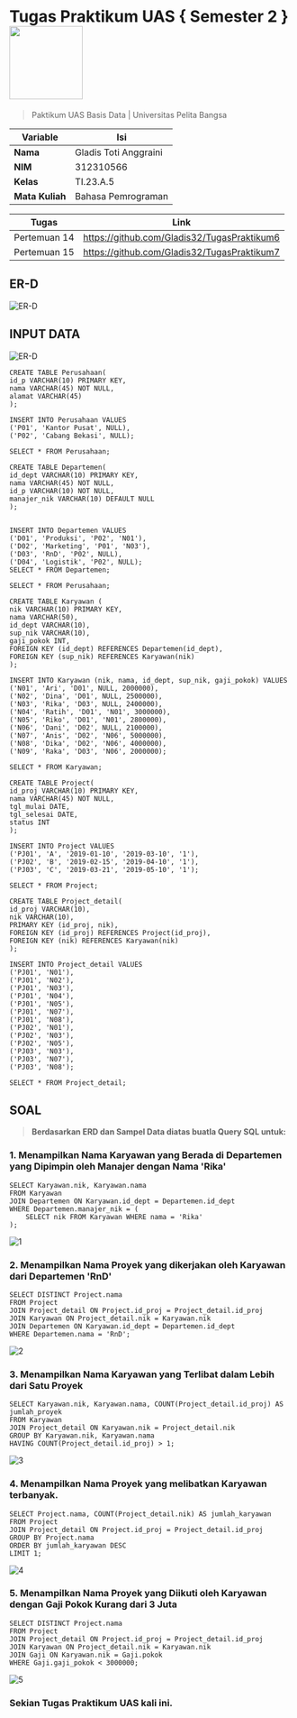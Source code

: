 # Tugas Praktikum UAS { Semester 2 } <img src=https://logos-download.com/wp-content/uploads/2016/05/MySQL_logo_logotype.png width="130px" >
>Paktikum UAS Basis Data | Universitas Pelita Bangsa

| Variable | Isi |
| -------- | --- |
| **Nama** | Gladis Toti Anggraini |
| **NIM** | 312310566 |
| **Kelas** | TI.23.A.5 |
| **Mata Kuliah** | Bahasa Pemrograman |

|**Tugas**|**Link**|
|----|---|
|Pertemuan 14 |https://github.com/Gladis32/TugasPraktikum6|
|Pertemuan 15 |https://github.com/Gladis32/TugasPraktikum7|


## ER-D
![ER-D](https://github.com/Gladis32/PraktikumUAS2/assets/148181064/9088bb33-c47c-46b9-8dd0-a49b496761d8)

## INPUT DATA

![ER-D](https://github.com/Gladis32/PraktikumUAS2/assets/148181064/3dd9bd86-0f69-4b91-952a-d2fed17b3393)

```
CREATE TABLE Perusahaan(
id_p VARCHAR(10) PRIMARY KEY,
nama VARCHAR(45) NOT NULL,
alamat VARCHAR(45)
);

INSERT INTO Perusahaan VALUES
('P01', 'Kantor Pusat', NULL),
('P02', 'Cabang Bekasi', NULL);

SELECT * FROM Perusahaan;

CREATE TABLE Departemen(
id_dept VARCHAR(10) PRIMARY KEY,
nama VARCHAR(45) NOT NULL,
id_p VARCHAR(10) NOT NULL,
manajer_nik VARCHAR(10) DEFAULT NULL
);


INSERT INTO Departemen VALUES
('D01', 'Produksi', 'P02', 'N01'),
('D02', 'Marketing', 'P01', 'N03'),
('D03', 'RnD', 'P02', NULL),
('D04', 'Logistik', 'P02', NULL);
SELECT * FROM Departemen;

SELECT * FROM Perusahaan;

CREATE TABLE Karyawan (
nik VARCHAR(10) PRIMARY KEY,
nama VARCHAR(50),
id_dept VARCHAR(10),
sup_nik VARCHAR(10),
gaji_pokok INT,
FOREIGN KEY (id_dept) REFERENCES Departemen(id_dept),
FOREIGN KEY (sup_nik) REFERENCES Karyawan(nik)
);

INSERT INTO Karyawan (nik, nama, id_dept, sup_nik, gaji_pokok) VALUES
('N01', 'Ari', 'D01', NULL, 2000000),
('N02', 'Dina', 'D01', NULL, 2500000),
('N03', 'Rika', 'D03', NULL, 2400000),
('N04', 'Ratih', 'D01', 'N01', 3000000),
('N05', 'Riko', 'D01', 'N01', 2800000),
('N06', 'Dani', 'D02', NULL, 2100000),
('N07', 'Anis', 'D02', 'N06', 5000000),
('N08', 'Dika', 'D02', 'N06', 4000000),
('N09', 'Raka', 'D03', 'N06', 2000000);

SELECT * FROM Karyawan;

CREATE TABLE Project(
id_proj VARCHAR(10) PRIMARY KEY,
nama VARCHAR(45) NOT NULL,
tgl_mulai DATE,
tgl_selesai DATE,
status INT
);

INSERT INTO Project VALUES
('PJ01', 'A', '2019-01-10', '2019-03-10', '1'),
('PJ02', 'B', '2019-02-15', '2019-04-10', '1'),
('PJ03', 'C', '2019-03-21', '2019-05-10', '1');

SELECT * FROM Project;

CREATE TABLE Project_detail(
id_proj VARCHAR(10),
nik VARCHAR(10),
PRIMARY KEY (id_proj, nik),
FOREIGN KEY (id_proj) REFERENCES Project(id_proj),
FOREIGN KEY (nik) REFERENCES Karyawan(nik)
);

INSERT INTO Project_detail VALUES
('PJ01', 'N01'),
('PJ01', 'N02'),
('PJ01', 'N03'),
('PJ01', 'N04'),
('PJ01', 'N05'),
('PJ01', 'N07'),
('PJ01', 'N08'),
('PJ02', 'N01'),
('PJ02', 'N03'),
('PJ02', 'N05'),
('PJ03', 'N03'),
('PJ03', 'N07'),
('PJ03', 'N08');

SELECT * FROM Project_detail;
```

## SOAL
>**Berdasarkan ERD dan Sampel Data diatas buatla Query SQL untuk:**

### 1. Menampilkan Nama Karyawan yang Berada di Departemen yang Dipimpin oleh Manajer dengan Nama 'Rika'

```
SELECT Karyawan.nik, Karyawan.nama
FROM Karyawan
JOIN Departemen ON Karyawan.id_dept = Departemen.id_dept
WHERE Departemen.manajer_nik = (
    SELECT nik FROM Karyawan WHERE nama = 'Rika'
);
```

![1](https://github.com/Gladis32/PraktikumUAS2/assets/148181064/a2aee758-079f-4bd3-8e1d-2ae55979026f)



### 2. Menampilkan Nama Proyek yang dikerjakan oleh Karyawan dari Departemen 'RnD'

```
SELECT DISTINCT Project.nama
FROM Project
JOIN Project_detail ON Project.id_proj = Project_detail.id_proj
JOIN Karyawan ON Project_detail.nik = Karyawan.nik
JOIN Departemen ON Karyawan.id_dept = Departemen.id_dept
WHERE Departemen.nama = 'RnD';
```

![2](https://github.com/Gladis32/PraktikumUAS2/assets/148181064/8eb4d835-b6b9-4b17-a6b2-500643eb108e)



### 3. Menampilkan Nama Karyawan yang Terlibat dalam Lebih dari Satu Proyek

```
SELECT Karyawan.nik, Karyawan.nama, COUNT(Project_detail.id_proj) AS jumlah_proyek
FROM Karyawan
JOIN Project_detail ON Karyawan.nik = Project_detail.nik
GROUP BY Karyawan.nik, Karyawan.nama
HAVING COUNT(Project_detail.id_proj) > 1;
```

![3](https://github.com/Gladis32/PraktikumUAS2/assets/148181064/94de5740-9264-4a38-abd9-bd17e7964b09)

### 4. Menampilkan Nama Proyek yang melibatkan Karyawan terbanyak.

```
SELECT Project.nama, COUNT(Project_detail.nik) AS jumlah_karyawan
FROM Project
JOIN Project_detail ON Project.id_proj = Project_detail.id_proj
GROUP BY Project.nama
ORDER BY jumlah_karyawan DESC
LIMIT 1;
```

![4](https://github.com/Gladis32/PraktikumUAS2/assets/148181064/629ff2df-68bd-4238-a114-376700556271)


### 5. Menampilkan Nama Proyek yang Diikuti oleh Karyawan dengan Gaji Pokok Kurang dari 3 Juta

```
SELECT DISTINCT Project.nama
FROM Project
JOIN Project_detail ON Project.id_proj = Project_detail.id_proj
JOIN Karyawan ON Project_detail.nik = Karyawan.nik
JOIN Gaji ON Karyawan.nik = Gaji.pokok
WHERE Gaji.gaji_pokok < 3000000;
```

![5](https://github.com/Gladis32/PraktikumUAS2/assets/148181064/67cdaf27-586b-4472-8022-fc2fd4b8755b)

### Sekian Tugas Praktikum UAS kali ini. 

